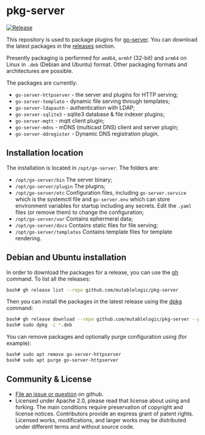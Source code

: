# pkg-server

[![Release](https://github.com/mutablelogic/pkg-server/actions/workflows/package-deb.yaml/badge.svg)](https://github.com/mutablelogic/pkg-server/actions/workflows/package-deb.yaml)

This repository is used to package plugins for [go-server](https://github.com/mutablelogic/go-server/).
You can download the latest packages in the [releases](https://github.com/mutablelogic/pkg-server/releases)
section.

Presently packaging is performed for `amd64`, `armhf` (32-bit) and `arm64` on Linux in `.deb` (Debian and Ubuntu) 
format. Other packaging formats and architectures are possible.

The packages are currently:

  * `go-server-httpserver` - the server and plugins for HTTP serving;
  * `go-server-template` - dynamic file serving through templates;
  * `go-server-ldapauth` - authentication with LDAP;
  * `go-server-sqlite3` - sqlite3 database & file indexer plugins;
  * `go-server-mqtt` - mqtt client plugin;
  * `go-server-mdns` - mDNS (multicast DNS) client and server plugin;
  * `go-server-ddregister` - Dynamic DNS registration plugin.

## Installation location

The installation is located in `/opt/go-server`. The folders are:

  * `/opt/go-server/bin` The server binary;
  * `/opt/go-server/plugin` The plugins;
  * `/opt/go-server/etc` Configuration files, including `go-server.service` which is the systemctl file and
    `go-server.env` which can store environment variables for startup including any secrets. Edit the `.yaml`
    files (or remove them) to change the configuration;
  * `/opt/go-server/var` Contains ephermeral data;
  * `/opt/go-server/docs` Contains static files for file serving;
  * `/opt/go-server/templates` Contains template files for template rendering.

## Debian and Ubuntu installation

In order to download the packages for a release, you can use the [gh](https://github.com/cli/cli) command.
To list all the releases:

```bash
bash# gh release list --repo github.com/mutablelogic/pkg-server
```

Then you can install the packages in the latest release using 
the [dpkg](https://manpages.debian.org/dpkg) command:

```bash
bash# gh release download --repo github.com/mutablelogic/pkg-server --pattern '*.deb'
bash# sudo dpkg -i *.deb
```

You can remove packages and optionally purge configuration using (for example):

```bash
bash# sudo apt remove go-server-httpserver
bash# sudo apt purge go-server-httpserver
```

## Community & License

  * [File an issue or question](http://github.com/mutablelogic/pkg-server/issues) on github.
  * Licensed under Apache 2.0, please read that license about using and forking. The main conditions require preservation of copyright and license notices. Contributors provide an express grant of patent rights. Licensed works, modifications, and larger works may be distributed under different terms and without source code.
